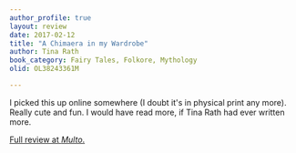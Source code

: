 ```yaml
---
author_profile: true
layout: review
date: 2017-02-12
title: "A Chimaera in my Wardrobe"
author: Tina Rath
book_category: Fairy Tales, Folkore, Mythology
olid: OL38243361M

---
```


I picked this up online somewhere (I doubt it's in physical print any more). Really cute and fun. I would have read more, if Tina Rath had ever written more.


[Full review at *Multo*.](https://multoghost.wordpress.com/2017/02/12/a-budget-of-book-reviews-february-2017/)